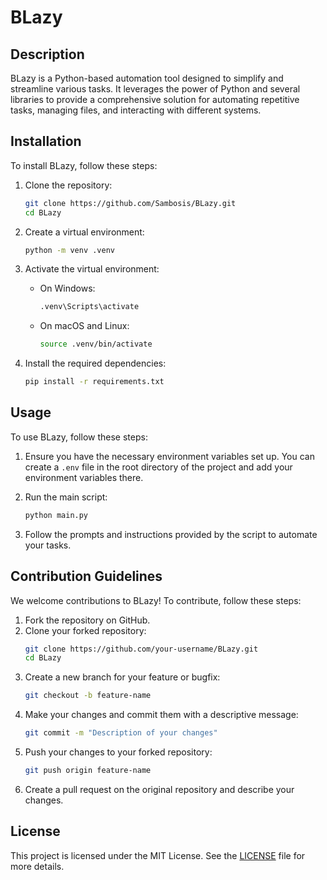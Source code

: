 # BLazy

## Description

BLazy is a Python-based automation tool designed to simplify and streamline various tasks. It leverages the power of Python and several libraries to provide a comprehensive solution for automating repetitive tasks, managing files, and interacting with different systems.

## Installation

To install BLazy, follow these steps:

1. Clone the repository:
   ```bash
   git clone https://github.com/Sambosis/BLazy.git
   cd BLazy
   ```

2. Create a virtual environment:
   ```bash
   python -m venv .venv
   ```

3. Activate the virtual environment:
   - On Windows:
     ```bash
     .venv\Scripts\activate
     ```
   - On macOS and Linux:
     ```bash
     source .venv/bin/activate
     ```

4. Install the required dependencies:
   ```bash
   pip install -r requirements.txt
   ```

## Usage

To use BLazy, follow these steps:

1. Ensure you have the necessary environment variables set up. You can create a `.env` file in the root directory of the project and add your environment variables there.

2. Run the main script:
   ```bash
   python main.py
   ```

3. Follow the prompts and instructions provided by the script to automate your tasks.

## Contribution Guidelines

We welcome contributions to BLazy! To contribute, follow these steps:

1. Fork the repository on GitHub.
2. Clone your forked repository:
   ```bash
   git clone https://github.com/your-username/BLazy.git
   cd BLazy
   ```
3. Create a new branch for your feature or bugfix:
   ```bash
   git checkout -b feature-name
   ```
4. Make your changes and commit them with a descriptive message:
   ```bash
   git commit -m "Description of your changes"
   ```
5. Push your changes to your forked repository:
   ```bash
   git push origin feature-name
   ```
6. Create a pull request on the original repository and describe your changes.

## License

This project is licensed under the MIT License. See the [LICENSE](LICENSE) file for more details.
